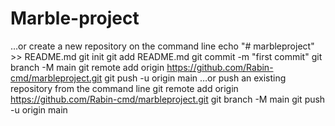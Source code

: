 # Marble-project
…or create a new repository on the command line
echo "# marbleproject" >> README.md
git init
git add README.md
git commit -m "first commit"
git branch -M main
git remote add origin https://github.com/Rabin-cmd/marbleproject.git
git push -u origin main
…or push an existing repository from the command line
git remote add origin https://github.com/Rabin-cmd/marbleproject.git
git branch -M main
git push -u origin main
